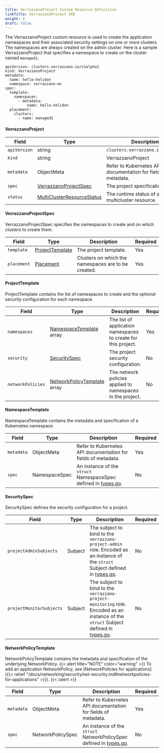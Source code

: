 ```yaml
---
title: VerrazzanoProject Custom Resource Definition
linkTitle: VerrazzanoProject CRD
weight: 2
draft: false
---
```

The VerrazzanoProject custom resource is used to create the application namespaces and their associated security settings on one or more clusters.  The namespaces are always created on the admin cluster.  Here is a sample VerrazzanoProject that specifies a namespace to create on the cluster named `managed1`.

```
apiVersion: clusters.verrazzano.io/v1alpha1
kind: VerrazzanoProject
metadata:
  name: hello-helidon
  namespace: verrazzano-mc
spec:
  template:
    namespaces:
      - metadata:
          name: hello-helidon
  placement:
    clusters:
      - name: managed1
```

#### VerrazzanoProject

| Field | Type | Description | Required
| --- | --- | --- | --- |
| `apiVersion` | string | `clusters.verrazzano.io/v1alpha1` | Yes |
| `kind` | string | VerrazzanoProject |  Yes |
| `metadata` | ObjectMeta | Refer to Kubernetes API documentation for fields of metadata. |  Yes |
| `spec` |  [VerrazzanoProjectSpec](#verrazzanoprojectspec) | The project specification. |  Yes |
| `status` | [MultiClusterResourceStatus](../multiclusterresourcestatus) | The runtime status of a multicluster resource. | No |

#### VerrazzanoProjectSpec
VerrazzanoProjectSpec specifies the namespaces to create and on which clusters to create them.

| Field | Type | Description | Required
| --- | --- | --- | --- |
| `template` | [ProjectTemplate](#projecttemplate) | The project template. | Yes |
| `placement` | [Placement](../placement) | Clusters on which the namespaces are to be created. | Yes |

#### ProjectTemplate
ProjectTemplate contains the list of namespaces to create and the optional security configuration for each namespace.

| Field | Type | Description | Required
| --- | --- | --- | --- |
| `namespaces` | [NamespaceTemplate](#namespacetemplate) array | The list of application namespaces to create for this project. | Yes |
| `security` | [SecuritySpec](#securityspec) | The project security configuration. | No |
| `networkPolicies` | [NetworkPolicyTemplate](#networkpolicytemplate) array | The network policies applied to namespaces in the project. | No |

#### NamespaceTemplate
NamespaceTemplate contains the metadata and specification of a Kubernetes namespace.

| Field | Type | Description | Required
| --- | --- | --- | --- |
| `metadata` | ObjectMeta | Refer to Kubernetes API documentation for fields of metadata. |  Yes |
| `spec` | NamespaceSpec | An instance of the `struct` NamespaceSpec defined in [types.go](https://github.com/kubernetes/api/blob/master/core/v1/types.go). | No |

#### SecuritySpec
SecuritySpec defines the security configuration for a project.

| Field | Type | Description | Required
| --- | --- | --- | --- |
| `projectAdminSubjects` | Subject | The subject to bind to the `verrazzano-project-admin` role. Encoded as an instance of the `struct` Subject defined in [types.go](https://github.com/kubernetes/api/blob/master/rbac/v1/types.go). | No |
| `projectMonitorSubjects` | Subject | The subject to bind to the `verrazzano-project-monitoring` role. Encoded as an instance of the `struct` Subject defined in [types.go](https://github.com/kubernetes/api/blob/master/rbac/v1/types.go). | No |

#### NetworkPolicyTemplate
NetworkPolicyTemplate contains the metadata and specification of the underlying NetworkPolicy.
{{< alert title="NOTE" color="warning" >}}
To add an application NetworkPolicy, see [NetworkPolicies for applications]({{< relref "/docs/networking/security/net-security.md#networkpolicies-for-applications" >}}).
{{< /alert >}}

| Field | Type | Description | Required
| --- | --- | --- | --- |
| `metadata` | ObjectMeta | Refer to Kubernetes API documentation for fields of metadata. |  Yes |
| `spec` | NetworkPolicySpec | An instance of the `struct` NetworkPolicySpec defined in [types.go](https://github.com/kubernetes/api/blob/master/networking/v1/types.go). | No |

